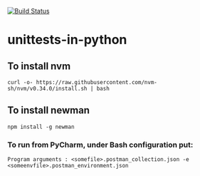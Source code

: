 [![Build Status](https://travis-ci.org/GinaGrg1/unittests-in-python.svg?branch=master)](https://travis-ci.org/GinaGrg1/unittests-in-python)

# unittests-in-python

## To install nvm
  `curl -o- https://raw.githubusercontent.com/nvm-sh/nvm/v0.34.0/install.sh | bash`

## To install newman
  `npm install -g newman`
  
### To run from PyCharm, under Bash configuration put:
`Program arguments : <somefile>.postman_collection.json -e <someenvfile>.postman_environment.json`
